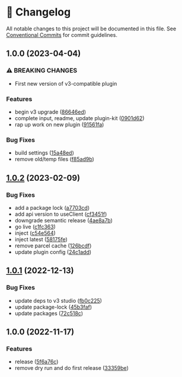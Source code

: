 <!-- markdownlint-disable --><!-- textlint-disable -->

# 📓 Changelog

All notable changes to this project will be documented in this file. See
[Conventional Commits](https://conventionalcommits.org) for commit guidelines.

## 1.0.0 (2023-04-04)

### ⚠ BREAKING CHANGES

- First new version of v3-compatible plugin

### Features

- begin v3 upgrade ([86646ed](https://github.com/sanity-io/sanity-plugin-google-translate/commit/86646ed26e69325b2c78561b9135986b4cca6e57))
- complete input, readme, update plugin-kit ([0901d62](https://github.com/sanity-io/sanity-plugin-google-translate/commit/0901d622b29f82ad10a727ef017833bcd2ffd187))
- rap up work on new plugin ([91561fa](https://github.com/sanity-io/sanity-plugin-google-translate/commit/91561fa1ac6a99380cf2c1b2ef16ba744bceb086))

### Bug Fixes

- build settings ([15a48ed](https://github.com/sanity-io/sanity-plugin-google-translate/commit/15a48ede35d7cf582c7d3e89d0bfe5fa45d76445))
- remove old/temp files ([f85ad9b](https://github.com/sanity-io/sanity-plugin-google-translate/commit/f85ad9bc9072bff330289b9842bf3508c93cc917))

## [1.0.2](https://github.com/SimeonGriggs/sanity-plugin-utils/compare/v1.0.1...v1.0.2) (2023-02-09)

### Bug Fixes

- add a package lock ([a7703cd](https://github.com/SimeonGriggs/sanity-plugin-utils/commit/a7703cdbde1cc0b09b4d66624327c4713efb5643))
- add api version to useClient ([cf3451f](https://github.com/SimeonGriggs/sanity-plugin-utils/commit/cf3451f7aff25e1d683c2d96d8587f7d3057466d))
- downgrade semantic release ([4ae8a7b](https://github.com/SimeonGriggs/sanity-plugin-utils/commit/4ae8a7bb0035e970c61c72bbe67522e59362f713))
- go live ([c1fc363](https://github.com/SimeonGriggs/sanity-plugin-utils/commit/c1fc363799d3d6f5c484244edad0fd4de4df197b))
- inject ([c54e564](https://github.com/SimeonGriggs/sanity-plugin-utils/commit/c54e564707660a364b08920e5b364519465ae25e))
- inject latest ([58175fe](https://github.com/SimeonGriggs/sanity-plugin-utils/commit/58175fec34d4392a8424ce28ff3e2f50615e4e69))
- remove parcel cache ([126bcdf](https://github.com/SimeonGriggs/sanity-plugin-utils/commit/126bcdf949a5bd64a91ac71e4ac6ff5b6a69844d))
- update plugin config ([24c1add](https://github.com/SimeonGriggs/sanity-plugin-utils/commit/24c1add389be2bcbd222b3698b077c4e047f1afe))

## [1.0.1](https://github.com/SimeonGriggs/sanity-plugin-utils/compare/v1.0.0...v1.0.1) (2022-12-13)

### Bug Fixes

- update deps to v3 studio ([fb0c225](https://github.com/SimeonGriggs/sanity-plugin-utils/commit/fb0c2259e99deb28af0af84353471f7e60759a15))
- update package-lock ([45b3faf](https://github.com/SimeonGriggs/sanity-plugin-utils/commit/45b3faf195bf4c44200b313fa755847d915a3e1e))
- update packages ([72c518c](https://github.com/SimeonGriggs/sanity-plugin-utils/commit/72c518cc4b8d11528a546c5be1c66285ecff3f3f))

## 1.0.0 (2022-11-17)

### Features

- release ([5f6a76c](https://github.com/SimeonGriggs/sanity-plugin-utils/commit/5f6a76c8621d8b13d60d567f8f2449aaff775568))
- remove dry run and do first release ([33359be](https://github.com/SimeonGriggs/sanity-plugin-utils/commit/33359bed43a8a69296fbb62c2d8ad3abbae17217))
